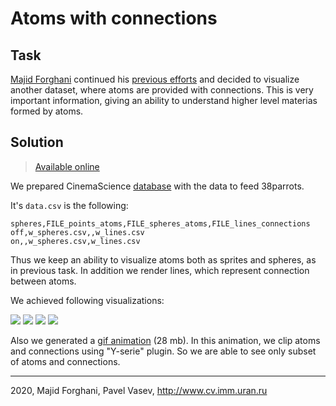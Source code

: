 # Atoms with connections

## Task
[Majid Forghani](https://www.researchgate.net/profile/Majid_Forghani2) continued his [previous efforts](1-virus-protein.md) and decided to visualize another dataset,
where atoms are provided with connections. This is very important information, giving an ability to understand higher level materias
formed by atoms.

## Solution
> [Available online](http://tinyurl.com/u8vukmh)

We prepared CinemaScience [database](http://viewlang.ru/objs/data/38examples/5-proteins/protein-2-connections.cdb/) with the data to feed 38parrots.

It's `data.csv` is the following:
```
spheres,FILE_points_atoms,FILE_spheres_atoms,FILE_lines_connections
off,w_spheres.csv,,w_lines.csv
on,,w_spheres.csv,w_lines.csv
```

Thus we keep an ability to visualize atoms both as sprites and spheres, as in previous task. In addition we render lines, which represent
connection between atoms.

We achieved following visualizations:

![](http://showtime.lact.in/resizer_st/fit/340/340//files/visual/2020-03-14/2020-03-14-at-19-34-41.png)
![](http://showtime.lact.in/resizer_st/fit/340/340//files/visual/2020-03-14/2020-03-14-at-19-34-51.png)
![](http://showtime.lact.in/resizer_st/fit/340/340//files/visual/2020-03-14/2020-03-14-at-19-42-24.png)
![](http://showtime.lact.in/resizer_st/fit/340/340//files/visual/2020-03-14/2020-03-14-at-19-45-16.png)

Also we generated a [gif animation](http://showtime.lact.in/files/visual/2020-03-14/2020-03-14-at-19-40-12.gif) (28 mb).
In this animation, we clip atoms and connections using "Y-serie" plugin.
So we are able to see only subset of atoms and connections.

---
2020, Majid Forghani, Pavel Vasev, http://www.cv.imm.uran.ru
